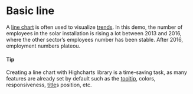 # Basic line
A [line chart](https://api.highcharts.com/highcharts/plotOptions.line) is often used to visualize [trends](https://smartvikisogn.github.io/HChartsCatalog/webpages/trend.html). In this demo, the number of employees in the solar installation is rising a lot between 2013 and 2016, where the other sector’s employees number has been stable. After 2016, employment numbers plateou.

#### Tip
Creating a line chart with Highcharts library is a time-saving task, as many features are already set by default such as the [tooltip](https://api.highcharts.com/highcharts/tooltip), colors, responsiveness, [title](https://api.highcharts.com/class-reference/Chart.title)s position, etc.